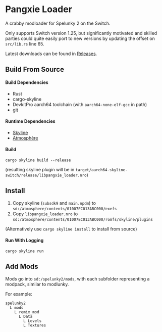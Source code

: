 # Pangxie Loader

A crabby modloader for Spelunky 2 on the Switch.

Only supports Switch version 1.25, but significantly motivated and skilled parties could quite easily port
to new versions by updating the offset on `src/lib.rs` line 65.

Latest downloads can be found in [Releases](https://github.com/jam1garner/pangxie-loader/releases).

## Build From Source

#### Build Dependencies

* Rust
* cargo-skyline
* DevkitPro aarch64 toolchain (with `aarch64-none-elf-gcc` in path)
* git

#### Runtime Dependencies

* [Skyline](https://github.com/skyline-dev/skyline)
* [Atmosphère](https://github.com/Atmosphere-NX/Atmosphere)

#### Build

```
cargo skyline build --release
```

(resulting skyline plugin will be in `target/aarch64-skyline-switch/release/libpangxie_loader.nro`)

## Install

1. Copy skyline (`subsdk9` and `main.npdm`) to `sd:/atmosphere/contents/01007EC013ABC000/exefs`
2. Copy `libpangxie_loader.nro` to `sd:/atmosphere/contents/01007EC013ABC000/romfs/skyline/plugins`

(Alternatively use `cargo skyline install` to install from source)

#### Run With Logging

```
cargo skyline run
```

## Add Mods

Mods go into `sd:/spelunky2/mods`, with each subfolder representing a modpack, similar to modlunky.

For example:

```
spelunky2 
  L mods 
    L remix_mod 
      L Data 
        L Levels
        L Textures
```
